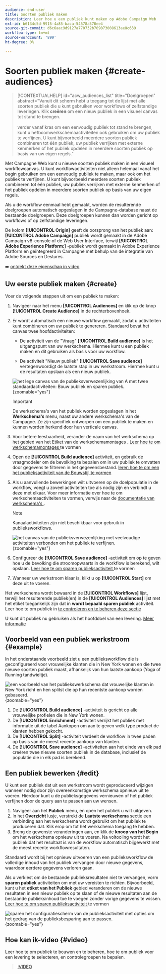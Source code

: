 ```yaml
---
audience: end-user
title: Soorten publiek maken
description: Leer hoe u een publiek kunt maken op Adobe Campaign Web
exl-id: b6134c5d-9915-4a85-baca-54578a570ee4
source-git-commit: d6c6aac9d9127a770732b709873008613ae8c639
workflow-type: tm+mt
source-wordcount: '899'
ht-degree: 0%

---
```


# Soorten publiek maken {#create-audiences}

>[!CONTEXTUALHELP]
>id="acw_audiences_list"
>title="Doelgroepen"
>abstract="Vanuit dit scherm hebt u toegang tot de lijst met alle soorten publiek die u kunt gebruiken voor workflows of zelfstandige leveringen. Klik **creëren** om een nieuw publiek in een visueel canvas tot stand te brengen.<br/><br/> verder vanaf kras om een eenvoudig publiek tot stand te brengen, kunt u hefboomwerkschemaactiviteiten ook gebruiken om uw publiek te verfijnen. U kunt bijvoorbeeld meerdere soorten publiek combineren tot één publiek, uw publiek verrijken met externe kenmerken of het publiek opdelen in meerdere soorten publiek op basis van uw eigen regels."

<!--
[!CONTEXTUALHELP]
>id="acw_audiences_create_settings"
>title="Audience settings"
>abstract="Enter the name of the audience and additional options, then click the **Create Audience** button."-->

Met Campagne Web kunt u nieuwe soorten publiek maken in een visueel workflowcanvas. U kunt workflowactiviteiten niet alleen helemaal vanaf het begin gebruiken om een eenvoudig publiek te maken, maar ook om het publiek te verfijnen. U kunt bijvoorbeeld meerdere soorten publiek combineren tot één publiek, uw publiek verrijken met externe kenmerken of het publiek opdelen in meerdere soorten publiek op basis van uw eigen regels.

Als u de workflow eenmaal hebt gemaakt, worden de resulterende doelgroepen automatisch opgeslagen in de Campagne-database naast de bestaande doelgroepen. Deze doelgroepen kunnen dan worden gericht op workflows of op zelfstandige leveringen.

De kolom **[!UICONTROL Origin]** geeft de oorsprong van het publiek aan: **[!UICONTROL Adobe Campaign]** publiek wordt gemaakt in de Adobe Campaign v8-console of de Web User Interface, terwijl **[!UICONTROL Adobe Experience Platform:]** -publiek wordt gemaakt in Adobe Experience Platform en geïntegreerd in Campagne met behulp van de integratie van Adobe Sources en Destures.

➡️ [ ontdekt deze eigenschap in video ](#video)

## Uw eerste publiek maken {#create}

Voer de volgende stappen uit om een publiek te maken:

1. Navigeer naar het menu **[!UICONTROL Audiences]** en klik op de knop **[!UICONTROL Create Audience]** in de rechterbovenhoek.

1. Er wordt automatisch een nieuwe workflow gemaakt, zodat u activiteiten kunt combineren om uw publiek te genereren. Standaard bevat het canvas twee hoofdactiviteiten:

   * De activiteit van de &quot;Vraag&quot; **[!UICONTROL Build audience]** is het uitgangspunt van uw werkschema. Hiermee kunt u een publiek maken en dit gebruiken als basis voor uw workflow.

   * De activiteit &quot;Nieuw publiek&quot; **[!UICONTROL Save audience]** vertegenwoordigt de laatste stap in uw werkstroom. Hiermee kunt u de resultaten opslaan als een nieuw publiek.

   ![ het lege canvas van de publieksverwezenlijking van A met twee standaardactiviteiten: Bouw publiek en sparen publiek.](assets/create-audience-blank.png){zoomable="yes"}

   >[!IMPORTANT]
   >
   >De werkschema&#39;s van het publiek worden opgeslagen in het **Werkschema&#39;s** menu, naast uw andere werkschema&#39;s van de Campagne. Ze zijn specifiek ontworpen om een publiek te maken en kunnen worden herkend door hun verticale canvas.

1. Voor betere leesbaarheid, verander de naam van het werkschema op het gebied van het Etiket van de werkschemamontages **&#x200B;**. [ Leer hoe te om werkschemamontages ](../workflows/workflow-settings.md) te vormen

1. Open de **[!UICONTROL Build audience]** activiteit, en gebruik de vraagmodeler om de bevolking te bepalen om in uw publiek te omvatten door gegevens te filtreren in het gegevensbestand. [ leren hoe te om een het publieksactiviteit van de Bouwstijl te vormen ](../workflows/activities/build-audience.md)

1. Als u aanvullende bewerkingen wilt uitvoeren op de doelpopulatie in de workflow, voegt u zoveel activiteiten toe als nodig zijn en verbindt u deze met elkaar. Voor meer informatie over hoe te om werkschemaactiviteiten te vormen, verwijs naar de [ documentatie van werkschema&#39;s ](../workflows/activities/about-activities.md).

   >[!NOTE]
   >
   >Kanaalactiviteiten zijn niet beschikbaar voor gebruik in publieksworkflows.

   ![ het canvas van de publieksverwezenlijking met veelvoudige activiteiten verbonden om het publiek te verfijnen.](assets/audience-creation-canvas.png){zoomable="yes"}

1. Configureer de **[!UICONTROL Save audience]** -activiteit om op te geven hoe u de bevolking die stroomopwaarts in de workflow is berekend, wilt opslaan. [ Leer hoe te om sparen publieksactiviteit ](../workflows/activities/save-audience.md) te vormen

1. Wanneer uw werkstroom klaar is, klikt u op **[!UICONTROL Start]** om deze uit te voeren.

Het werkschema wordt bewaard in de **[!UICONTROL Workflows]** lijst, terwijl het resulterende publiek(en) in de **[!UICONTROL Audiences]** lijst met het etiket toegankelijk zijn dat in **wordt bepaald sparen publiek** activiteit. Leer hoe te om publiek in [ te controleren en te beheren deze sectie ](manage-audience.md)

U kunt dit publiek nu gebruiken als het hoofddoel van een levering. [Meer informatie](add-audience.md)

## Voorbeeld van een publiek werkstroom {#example}

In het onderstaande voorbeeld ziet u een publieksworkflow die is geconfigureerd voor vrouwelijke klanten die in New York wonen en die twee nieuwe soorten publiek maakt, afhankelijk van hun laatste aankoop (Yoga of Running tandwieltje).

![ een voorbeeld van het publiekswerkschema dat vrouwelijke klanten in New York richt en hen splitst die op hun recentste aankoop worden gebaseerd.](assets/audiences-example.png){zoomable="yes"}

1. De **[!UICONTROL Build audience]** -activiteit is gericht op alle vrouwelijke profielen die in New York wonen.
1. De **[!UICONTROL Enrichment]** -activiteit verrijkt het publiek met informatie uit de tabel Aankopen om aan te geven welk type product de klanten hebben gekocht.
1. De **[!UICONTROL Split]** -activiteit verdeelt de workflow in twee paden op basis van de meest recente aankoop van klanten.
1. De **[!UICONTROL Save audience]** -activiteiten aan het einde van elk pad creëren twee nieuwe soorten publiek in de database, inclusief de populatie die in elk pad is berekend.

## Een publiek bewerken {#edit}

U kunt een publiek dat uit een werkstroom wordt geproduceerd wijzigen wanneer nodig door zijn overeenkomstige werkschema opnieuw uit te voeren. Hierdoor kunt u de publieksgegevens vernieuwen of het publiek verfijnen door de query aan te passen aan uw wensen.

1. Navigeer aan het **Publiek** menu, en open het publiek u wilt uitgeven.
1. In het **Overzicht** lusje, verstrekt de **Laatste werkschema** sectie een verbinding aan het werkschema wordt gebruikt om het publiek te produceren dat. Klik erop om tot het werkschema toegang te hebben.
1. Breng de gewenste veranderingen aan, en klik de **knoop van het Begin** om het werkschema opnieuw uit te voeren. Na voltooiing wordt het publiek dat het resultaat is van de workflow automatisch bijgewerkt met de meest recente workflowresultaten.

Standaard wordt bij het opnieuw uitvoeren van een publieksworkflow de volledige inhoud van het publiek vervangen door nieuwe gegevens, waardoor eerdere gegevens verloren gaan.

Als u verkiest om de bestaande publieksresultaten niet te vervangen, vorm **sparen publiek** activiteiten om met uw vereisten te richten. Bijvoorbeeld, kunt u het **etiket van het Publiek** gebied veranderen om de nieuwe resultaten in een nieuw publiek op te slaan of de nieuwe resultaten aan de bestaande publieksinhoud toe te voegen zonder vorige gegevens te wissen. [ Leer hoe te om sparen publieksactiviteit ](../workflows/activities/save-audience.md) te vormen

![ sparen het configuratiescherm van de publieksactiviteit met opties om het gedrag van de publieksbesparing aan te passen.](assets/edit-audience-save.png){zoomable="yes"}

## Hoe kan ik-video {#video}

Leer hoe te om publiek te bouwen en te beheren, hoe te om publiek voor een levering te selecteren, en controlegroepen te bepalen.

>[!VIDEO](https://video.tv.adobe.com/v/3425861?quality=12)